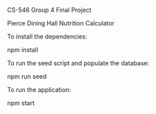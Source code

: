 CS-546 Group 4 Final Project

Pierce Dining Hall Nutrition Calculator

To install the dependencies:

npm install

To run the seed script and populate the database:

npm run seed

To run the application:

npm start
